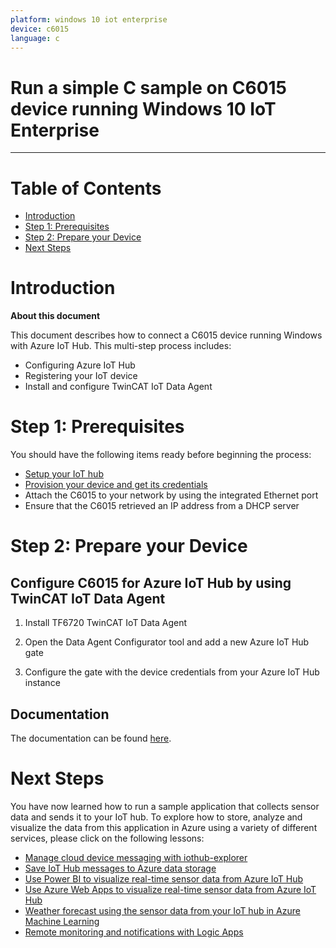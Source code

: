 ```yaml
---
platform: windows 10 iot enterprise
device: c6015
language: c
---
```


Run a simple C sample on C6015 device running Windows 10 IoT Enterprise
===
---

# Table of Contents

-   [Introduction](#Introduction)
-   [Step 1: Prerequisites](#Prerequisites)
-   [Step 2: Prepare your Device](#PrepareDevice)
-   [Next Steps](#NextSteps)


<a name="Introduction"></a>
# Introduction

**About this document**

This document describes how to connect a C6015 device running Windows with Azure IoT Hub. This multi-step process includes:

-   Configuring Azure IoT Hub
-   Registering your IoT device
-   Install and configure TwinCAT IoT Data Agent

<a name="Prerequisites"></a>
# Step 1: Prerequisites

You should have the following items ready before beginning the process:

- [Setup your IoT hub][lnk-setup-iot-hub]
- [Provision your device and get its credentials][lnk-manage-iot-hub]
- Attach the C6015 to your network by using the integrated Ethernet port
- Ensure that the C6015 retrieved an IP address from a DHCP server

<a name="PrepareDevice"></a>
# Step 2: Prepare your Device

## Configure C6015 for Azure IoT Hub by using TwinCAT IoT Data Agent

1.  Install TF6720 TwinCAT IoT Data Agent

2.  Open the Data Agent Configurator tool and add a new Azure IoT Hub gate

3.  Configure the gate with the device credentials from your Azure IoT Hub instance

## Documentation

The documentation can be found [here](http://infosys.beckhoff.com).

<a name="NextSteps"></a>
# Next Steps

You have now learned how to run a sample application that collects sensor data and sends it to your IoT hub. To explore how to store, analyze and visualize the data from this application in Azure using a variety of different services, please click on the following lessons:

-   [Manage cloud device messaging with iothub-explorer]
-   [Save IoT Hub messages to Azure data storage]
-   [Use Power BI to visualize real-time sensor data from Azure IoT Hub]
-   [Use Azure Web Apps to visualize real-time sensor data from Azure IoT Hub]
-   [Weather forecast using the sensor data from your IoT hub in Azure Machine Learning]
-   [Remote monitoring and notifications with Logic Apps]   

[Manage cloud device messaging with iothub-explorer]: https://docs.microsoft.com/en-us/azure/iot-hub/iot-hub-explorer-cloud-device-messaging
[Save IoT Hub messages to Azure data storage]: https://docs.microsoft.com/en-us/azure/iot-hub/iot-hub-store-data-in-azure-table-storage
[Use Power BI to visualize real-time sensor data from Azure IoT Hub]: https://docs.microsoft.com/en-us/azure/iot-hub/iot-hub-live-data-visualization-in-power-bi
[Use Azure Web Apps to visualize real-time sensor data from Azure IoT Hub]: https://docs.microsoft.com/en-us/azure/iot-hub/iot-hub-live-data-visualization-in-web-apps
[Weather forecast using the sensor data from your IoT hub in Azure Machine Learning]: https://docs.microsoft.com/en-us/azure/iot-hub/iot-hub-weather-forecast-machine-learning
[Remote monitoring and notifications with Logic Apps]: https://docs.microsoft.com/en-us/azure/iot-hub/iot-hub-monitoring-notifications-with-azure-logic-apps
[lnk-setup-iot-hub]: ../setup_iothub.md
[lnk-manage-iot-hub]: ../manage_iot_hub.md
